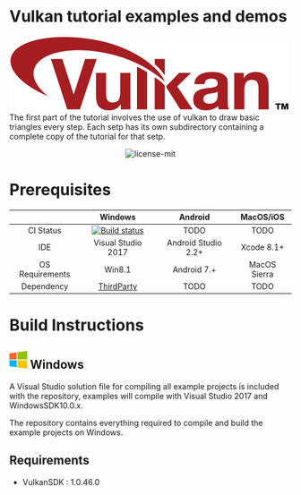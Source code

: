 Vulkan tutorial examples and demos
===============
![vulkan_logo](Docs/assets/vulkanlogo.png)
The first part of the tutorial involves the use of vulkan to draw basic triangles every step. Each setp has its own subdirectory containing a complete copy of the tutorial for that setp.

<p align="center">
<img src="https://img.shields.io/badge/license-MIT-blue.svg" title="license-mit" />
</>

# Prerequisites
| | Windows | Android | MacOS/iOS |
|:---:|:---:|:---:|:---:|
|CI Status|[![Build status](https://ci.appveyor.com/api/projects/status/994t283721pa8fo8/branch/master?svg=true)](https://ci.appveyor.com/project/heitaoflower/vulkan-tutorial/branch/master)|TODO |TODO|
|IDE| Visual Studio 2017 | Android Studio 2.2+| Xcode 8.1+ |
|OS Requirements| Win8.1 | Android 7.+| MacOS Sierra |
|Dependency| [ThirdParty](https://github.com/heitaoflower/vulkan-tutorial-3rdparty) | TODO | TODO |

# Build Instructions
## <img src="Docs/assets/windowslogo.png" alt="" height="32px"> Windows
A Visual Studio solution file for compiling all example projects is included with the repository, examples will compile with Visual Studio 2017 and WindowsSDK10.0.x.

The repository contains everything required to compile and build the example projects on Windows.

## Requirements
* VulkanSDK : 1.0.46.0
